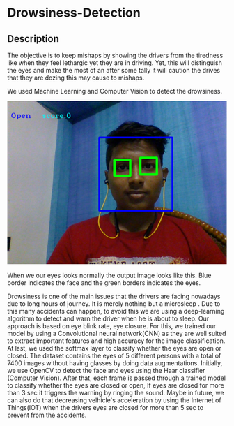 # Drowsiness-Detection
## Description
The objective is to keep mishaps by showing the drivers from the tiredness like when they feel lethargic yet they are in driving. Yet, this will distinguish the eyes and make the most of an after some tally it will caution the drives that they are dozing this may cause to mishaps.

We used Machine Learning and Computer Vision to detect the drowsiness.

![](/sample.png)

When we our eyes looks normally the output image looks like this.
Blue border indicates the face and the green borders indicates the eyes.

Drowsiness is one of the main issues that the drivers are facing nowadays due to long hours of journey.
It is merely nothing but a microsleep . Due to this many accidents can happen, to avoid this we are using a deep-learning algorithm to detect and warn the driver when he is about to sleep. Our approach is based on eye blink rate, eye closure. For this, we trained our model by using a Convolutional neural network(CNN) as they are well suited to extract important features and high accuracy for the image classification. At last, we used the softmax layer to classify whether the eyes are open or closed. The dataset contains the eyes of 5 different persons with a total of 7400 images without having glasses by doing data augmentations. Initially, we use OpenCV to detect the face and eyes using the Haar classifier (Computer Vision). After that, each frame is passed through a trained model to classify whether the eyes are closed or open, If eyes are closed for more than 3 sec it triggers the warning by ringing the sound.
Maybe in future, we can also do that decreasing velhicle's acceleration by using the Internet of Things(IOT) when the drivers eyes are closed for more than 5 sec to prevent from the accidents.
